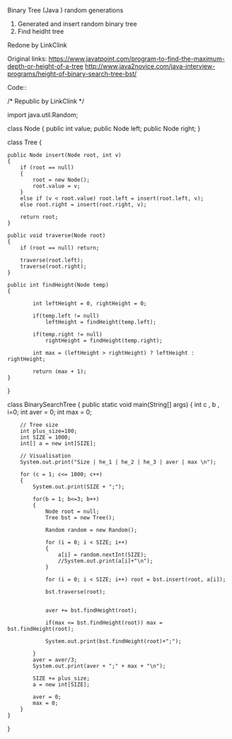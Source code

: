 Binary Tree (Java ) random generations

1. Generated and insert random binary tree
2. Find heidht tree


Redone by LinkClink





Original links:
https://www.javatpoint.com/program-to-find-the-maximum-depth-or-height-of-a-tree
http://www.java2novice.com/java-interview-programs/height-of-binary-search-tree-bst/



Code::

/* Republic by LinkClink */

import java.util.Random;

class Node
{
    public int value;
    public Node left;
    public Node right;
}

class Tree
{

    public Node insert(Node root, int v)
    {
        if (root == null)
        {
            root = new Node();
            root.value = v;
        }
        else if (v < root.value) root.left = insert(root.left, v);
        else root.right = insert(root.right, v);

        return root;
    }

    public void traverse(Node root)
    {
        if (root == null) return;

        traverse(root.left);
        traverse(root.right);
    }

    public int findHeight(Node temp)
    {

            int leftHeight = 0, rightHeight = 0;

            if(temp.left != null)
                leftHeight = findHeight(temp.left);

            if(temp.right != null)
                rightHeight = findHeight(temp.right);

            int max = (leftHeight > rightHeight) ? leftHeight : rightHeight;

            return (max + 1);
    }
}

class BinarySearchTree
{
    public static void main(String[] args)
    {
        int c , b , i=0;
        int aver = 0;
        int max = 0;

        // Tree size
        int plus_size=100;
        int SIZE = 1000;
        int[] a = new int[SIZE];

        // Visualisation
        System.out.print("Size | he_1 | he_2 | he_3 | aver | max \n");

        for (c = 1; c<= 1000; c++)
        {
            System.out.print(SIZE + ";");

            for(b = 1; b<=3; b++)
            {
                Node root = null;
                Tree bst = new Tree();

                Random random = new Random();

                for (i = 0; i < SIZE; i++)
                {
                    a[i] = random.nextInt(SIZE);
                    //System.out.print(a[i]+"\n");
                }

                for (i = 0; i < SIZE; i++) root = bst.insert(root, a[i]);

                bst.traverse(root);


                aver += bst.findHeight(root);

                if(max <= bst.findHeight(root)) max = bst.findHeight(root);

                System.out.print(bst.findHeight(root)+";");

            }
            aver = aver/3;
            System.out.print(aver + ";" + max + "\n");

            SIZE += plus_size;
            a = new int[SIZE];

            aver = 0;
            max = 0;
        }
    }
}
